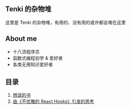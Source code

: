 ## Tenki 的杂物堆

这里是 Tenki 的杂物堆，有用的、没有用的或许都会堆在这里

## About me

- 十八流程序员
- 函数式编程初学 & 爱好者
- 各类无用知识爱好者

## 目录

1. [想读的书](./想读的书.html)
2. [由《不优雅的 React Hooks》引发的思考](./some-thinking-about-react-hook.html)

